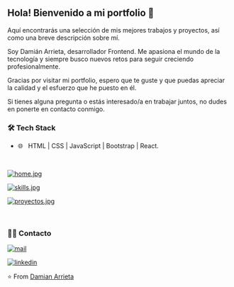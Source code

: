<h2> Hola! Bienvenido a mi portfolio 👋</h2>

Aquí encontrarás una selección de mis mejores trabajos y proyectos, así como una breve descripción sobre mí.

Soy Damián Arrieta, desarrollador Frontend. Me apasiona el mundo de la tecnología y siempre busco nuevos retos para seguir creciendo profesionalmente.

Gracias por visitar mi portfolio, espero que te guste y que puedas apreciar la calidad y el esfuerzo que he puesto en él.

Si tienes alguna pregunta o estás interesado/a en trabajar juntos, no dudes en ponerte en contacto conmigo.

<h3>🛠 Tech Stack</h3>
 
- 🌐 &nbsp; HTML | CSS | JavaScript | Bootstrap | React.

<br>

[![home.jpg](https://i.postimg.cc/PqMrwW8b/home.jpg)](https://postimg.cc/p9pHNnCy)

[![skills.jpg](https://i.postimg.cc/wMn6pFSz/skills.jpg)](https://postimg.cc/QKkLgg8Y)

[![proyectos.jpg](https://i.postimg.cc/GhsLQwym/proyectos.jpg)](https://postimg.cc/0bP1k4nT)

</br>

<h3> 🤝🏻 Contacto </h3>

<p align="center">

[![mail](https://img.icons8.com/ios/452/compose-email.png)](mailto:arrdamian@icloud.com)

[![linkedin](https://iconos8.es/icon/102748/linkedin)](https://www.linkedin.com/in/damian-arrieta/)

⭐️ From [Damian Arrieta](https://github.com/damian-arrieta/damian-arrieta)
